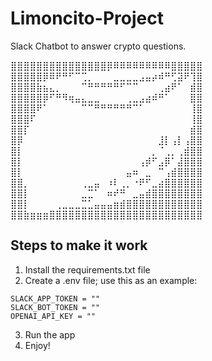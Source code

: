 # Limoncito-Project

Slack Chatbot to answer crypto questions.

⣿⣿⣿⣿⣿⣿⣿⣿⣿⣿⣿⣿⣿⣿⣿⡿⠿⠿⠿⠿⠿⠿⠿⠿⠿⣿⣿⣿⣿⣿
⣿⣿⣿⣿⣿⡿⠿⠟⠛⠋⠉⢉⡀⠀⠀⠀⣀⣀⣀⣀⣠⣤⡴⠾⠛⢋⣽⠟⢹⣿
⣿⣿⣿⣿⣷⣦⣄⡀⠀⠀⠀⠉⠛⠛⠛⠛⠛⠋⠉⠉⠀⠀⠀⢀⣴⠟⠁⠀⣾⣿
⣿⣿⣿⣿⣿⡿⠋⠛⠻⢶⣤⣄⣀⣀⠀⠀⠀⠀⢀⣀⣠⣴⠾⠛⠁⠀⠀⠀⣿⣿
⣿⣿⣿⣿⠟⠁⠀⠀⠀⠀⠀⠉⠉⠛⠛⠛⠛⠛⠛⠉⠁⠀⠀⠀⠀⠀⠀⠀⢸⣿
⣿⣿⣿⠏⠀⠀⠀⠀⠀⠀⠀⠀⠀⠀⠀⠀⠀⠀⠀⠀⠀⠀⠀⠀⠀⠀⠀⠀⢸⣿
⣿⣿⡏⠀⠀⠀⠀⠀⠀⠀⠀⠀⠀⠀⠀⠀⠀⠀⠀⠀⠀⠀⠀⠀⠀⠀⠀⠀⣾⣿
⣿⡿⠀⠀⠀⠀⠀⠀⠀⠀⠀⠀⠀⠀⠀⠀⠀⠀⠀⠀⠀⠀⠀⣸⡇⢠⡇⢠⣿⣿
⣿⡇⠀⠀⠀⠀⠀⠀⠀⠀⠀⠀⠀⠀⠀⠀⠀⠀⠀⠀⠀⠀⡀⠈⢀⡀⢀⣾⣿⣿
⣿⡇⠀⠀⠀⠀⠀⠀⠀⠀⠀⠀⠀⠀⠀⠀⠀⠀⠀⠀⢠⡾⠋⣠⡿⠁⣼⣿⣿⣿
⣿⡇⠀⠀⠀⠀⠀⠀⠀⠀⠀⠀⠀⠀⠀⠀⠀⠀⣤⠶⠀⣀⠀⠉⢠⣾⣿⣿⣿⣿
⣿⣿⡀⠀⠀⠀⠀⠀⠀⠀⠀⢀⣀⣤⠀⠰⠇⢀⡀⠐⠟⠋⣀⣴⣿⣿⣿⣿⣿⣿
⣿⣿⡇⠀⠀⠀⠀⠀⠀⠀⠀⣀⣉⠁⠀⠶⠞⠛⠀⣀⣤⣾⣿⣿⣿⣿⣿⣿⣿⣿
⣿⣿⡇⠀⠀⠀⠀⢀⣀⣀⣀⣉⣁⣤⣤⣤⣶⣾⣿⣿⣿⣿⣿⣿⣿⣿⣿⣿⣿⣿
⣿⣿⣷⣶⣶⣶⣿⣿⣿⣿⣿⣿⣿⣿⣿⣿⣿⣿⣿⣿⣿⣿⣿⣿⣿⣿⣿⣿⣿⣿


## Steps to make it work

1. Install the requirements.txt file
2. Create a .env file; use this as an example:
```
SLACK_APP_TOKEN = ""
SLACK_BOT_TOKEN = ""
OPENAI_API_KEY = ""
```
3. Run the app
4. Enjoy!
